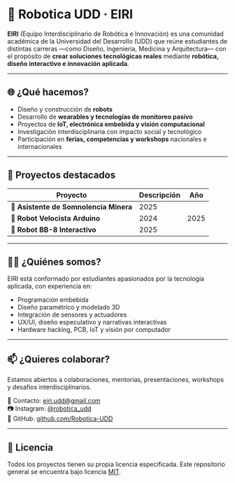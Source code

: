 # 🤖 Robotica UDD · EIRI

**EIRI** (Equipo Interdisciplinario de Robótica e Innovación) es una comunidad académica de la Universidad del Desarrollo (UDD) que reúne estudiantes de distintas carreras —como Diseño, Ingeniería, Medicina y Arquitectura— con el propósito de **crear soluciones tecnológicas reales** mediante **robótica, diseño interactivo e innovación aplicada**.

---

## 🌐 ¿Qué hacemos?

- Diseño y construcción de **robots**
- Desarrollo de **wearables y tecnologías de monitoreo pasivo**
- Proyectos de **IoT, electrónica embebida y visión computacional**
- Investigación interdisciplinaria con impacto social y tecnológico
- Participación en **ferias, competencias y workshops** nacionales e internacionales

---

## 🚀 Proyectos destacados

| Proyecto | Descripción | Año |
|---------|-------------|------|
| 🧠 **Asistente de Somnolencia Minera** | 2025 |
| 🏁 **Robot Velocista Arduino** | 2024 | 2025 |
| 🔵 **Robot BB-8 Interactivo** | 2025 |

---

## 🧑‍💻 ¿Quiénes somos?

EIRI está conformado por estudiantes apasionados por la tecnología aplicada, con experiencia en:

- Programación embebida
- Diseño paramétrico y modelado 3D
- Integración de sensores y actuadores
- UX/UI, diseño especulativo y narrativas interactivas
- Hardware hacking, PCB, IoT y visión por computador

---

## 📫 ¿Quieres colaborar?

Estamos abiertos a colaboraciones, mentorías, presentaciones, workshops y desafíos interdisciplinarios.

📧 Contacto: eiri.udd@gmail.com  
📷 Instagram: [@robotica_udd](https://www.instagram.com/robotica_udd/)  
🔗 GitHub: [github.com/Robotica-UDD](https://github.com/Robotica-UDD)

---

## 📄 Licencia

Todos los proyectos tienen su propia licencia especificada. Este repositorio general se encuentra bajo licencia [MIT](LICENSE).
